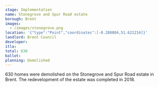 ```yaml
---
stage: Implementation 
name: Stonegrove and Spur Road estate 
borough: Brent 
images:
  - /images/stonegrove.png
location: '{"type":"Point","coordinates":[-0.288804,51.621214]}'
landlord: Brent Council
developer:
itla:
total: 630
ballot:
planning: Demolished
---
```

630 homes were demolished on the Stonegrove and Spur Road estate in Brent.
The redevelopment of the estate was completed in 2018.
